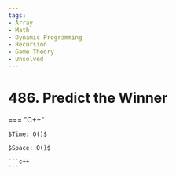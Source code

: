 ```yaml
---
tags:
- Array
- Math
- Dynamic Programming
- Recursion
- Game Theory
- Unsolved
---
```



# 486. Predict the Winner

=== "C++"

    $Time: O()$

    $Space: O()$

    ```c++
    ```